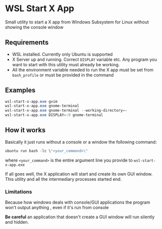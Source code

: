  # WSL Start X App

Small utility to start a X app from Windows Subsystem for Linux without showing the console window

## Requirements

* WSL installed. Currently only Ubuntu is supported
* X Server up and running.  Correct `DISPLAY` variable etc. Any program you want to start with this utility must already be working.
* All the environment variable needed to run the X app must be set from `bash_profile` or must be provided in the command

## Examples

```powershell
wsl-start-x-app.exe gvim
wsl-start-x-app.exe gnome-terminal
wsl-start-x-app.exe gnome-terminal --working-directory=~
wsl-start-x-app.exe DISPLAY=:0 gnome-terminal
```

## How it works

Basically it just runs without a console or a window the following command:

```powershell
ubuntu run bash -lc \"<your_command>\"
```

where `<your_command>` is the entire argument line you provide to `wsl-start-x-app.exe`

If all goes well, the X application will start and create its own GUI window. This utility and all the intermediary processes started end.

### Limitations

Because how windows deals with console/GUI applications the program won't output anything , even if it's run from console

**Be careful** an application that doesn't create a GUI window will run silently and hidden.